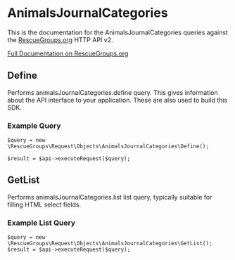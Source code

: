 # AnimalsJournalCategories

This is the documentation for the AnimalsJournalCategories queries against the [RescueGroups.org](https://www.rescuegroups.org/) HTTP API v2.

[Full Documentation on RescueGroups.org](https://userguide.rescuegroups.org/display/APIDG/Object+definitions#Objectdefinitions-animalsJournalCategories)

## Define
Performs animalsJournalCategories.define query. This gives information about the API interface to your application. These are also used to build this SDK.

### Example Query

    $query = new \RescueGroups\Request\Objects\AnimalsJournalCategories\Define();

    $result = $api->executeRequest($query);
## GetList
Performs animalsJournalCategories.list list query, typically suitable for filling HTML select fields.

### Example List Query

    $query = new \RescueGroups\Request\Objects\AnimalsJournalCategories\GetList();
    $result = $api->executeRequest($query);
